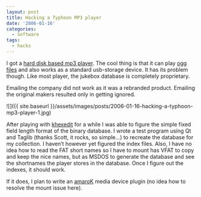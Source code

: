 ```yaml
---
layout: post
title: Hacking a Typhoon MP3 player
date: '2006-01-16'
categories:
  - Software
tags:
  - hacks
---
```


I got a [hard disk based mp3 player](http://www.typhoon.de/en/art.php?p=751). The cool thing is that it can play [ogg files](http://en.wikipedia.org/wiki/Ogg) and also works as a standard usb-storage device. It has its problem though. Like most player, the jukebox database is completely proprietary.

Emailing the company did not work as it was a rebranded product. Emailing the original makers resulted only in getting ignored.

![]({{ site.baseurl }}/assets/images/posts/2006-01-16-hacking-a-typhoon-mp3-player-1.jpg)

After playing with [khexedit](http://docs.kde.org/stable/en/kdeutils/khexedit/introduction.html) for a while I was able to figure the simple fixed field length format of the binary database. I wrote a test program using Qt and Taglib (thanks Scott, it rocks, so simple...) to recreate the database for my collection. I haven’t however yet figured the index files. Also, I have no idea how to read the FAT short names so I have to mount has VFAT to copy and keep the nice names, but as MSDOS to generate the database and see the shortnames the player stores in the database. Once I figure out the indexes, it should work.

If it does, I plan to write an [amaroK](http://amarok.kde.org) media device plugin (no idea how to resolve the mount issue here).

